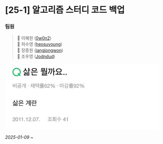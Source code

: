 # [25-1] 알고리즘 스터디 코드 백업
### 팀원
>🐙 이혜원 ([0w0n2](https://github.com/0w0n2))  
>🦦 허수영 ([heosuyoung](https://github.com/heosuyoung))  
>🐬 장종원 ([jangjongwon](https://github.com/jangjongwon))  
>🦖 조우영 ([Jodndud](https://github.com/Jodndud))  

![이미지](etc/1.jpg)  
  
*2025-01-09 ~*